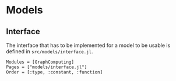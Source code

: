 # Models

## Interface

The interface that has to be implemented for a model to be usable is defined in `src/models/interface.jl`.

```@autodocs
Modules = [GraphComputing]
Pages = ["models/interface.jl"]
Order = [:type, :constant, :function]
```
